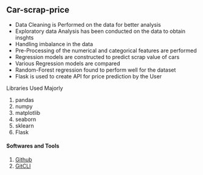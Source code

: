 <h2> Car-scrap-price </h2>

<ul>
<li>Data Cleaning is Performed on the data for better analysis</li>
<li>Exploratory data Analysis has been conducted on the data to obtain insghts </li>
<li>Handling imbalance in the data</li>
<li>Pre-Processing of the numerical and categorical features are performed</li>
<li>Regression models are constructed to predict scrap value of cars</li>
<li>Various Regression models are compared</li>
<li>Random-Forest regression found to perform well for the dataset</li>
<li>Flask is used to create API for price prediction by the User</li>
</ul>



</h4> Libraries Used Majorly </h4>

<ol>
<li>pandas</li>
<li>numpy</li>
<li>matplotlib</li>
<li>seaborn</li>
<li>sklearn</li>
<li>Flask</li>
</ol>

<h4> Softwares and Tools </h4>

1. [Github](https://github.com/)
2. [GitCLI](https://git-scm.com/downloads)

